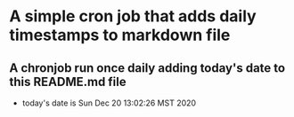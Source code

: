 A simple cron job that adds daily timestamps to markdown file
============================================================
## A chronjob run once daily adding today's date to this README.md file
* today's date is Sun Dec 20 13:02:26 MST 2020
